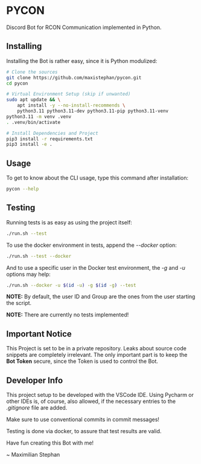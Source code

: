 # PYCON

Discord Bot for RCON Communication implemented in Python.

## Installing

Installing the Bot is rather easy, since it is Python modulized:

```bash
# Clone the sources
git clone https://github.com/maxistephan/pycon.git
cd pycon

# Virtual Environment Setup (skip if unwanted)
sudo apt update && \
    apt install -y --no-install-recommends \
    python3.11 python3.11-dev python3.11-pip python3.11-venv
python3.11 -m venv .venv
. .venv/bin/activate

# Install Dependencies and Project
pip3 install -r requirements.txt
pip3 install -e .
```

## Usage

To get to know about the CLI usage, type this command after installation:

```bash
pycon --help
```

## Testing

Running tests is as easy as using the project itself:

```bash
./run.sh --test
```

To use the docker environment in tests, append the *--docker* option:

```bash
./run.sh --test --docker
```

And to use a specific user in the Docker test environment, the *-g* and *-u* options may help:

```bash
./run.sh --docker -u $(id -u) -g $(id -g) --test
```

**NOTE:** By default, the user ID and Group are the ones from the user starting the script.

**NOTE:** There are currently no tests implemented!

## Important Notice

This Project is set to be in a private repository.
Leaks about source code snippets are completely irrelevant.
The only important part is to keep the **Bot Token** secure,
since the Token is used to control the Bot.

## Developer Info

This project setup to be developed with the VSCode IDE.
Using Pycharm or other IDEs is, of course, also allowed,
if the necessary entries to the *.gitignore* file are added.

Make sure to use conventional commits in commit messages!

Testing is done via docker, to assure that test results are valid.

Have fun creating this Bot with me!

~ Maximilian Stephan
